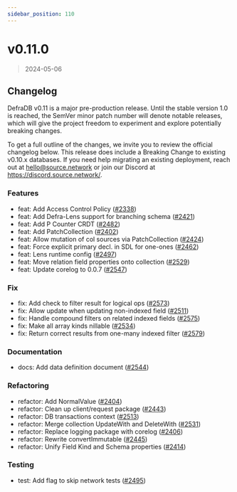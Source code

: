 ```yaml
---
sidebar_position: 110
---
```

# v0.11.0

> 2024-05-06

## Changelog
DefraDB v0.11 is a major pre-production release. Until the stable version 1.0 is reached, the SemVer minor patch number will denote notable releases, which will give the project freedom to experiment and explore potentially breaking changes.

To get a full outline of the changes, we invite you to review the official changelog below. This release does include a Breaking Change to existing v0.10.x databases. If you need help migrating an existing deployment, reach out at [hello@source.network](mailto:hello@source.network) or join our Discord at https://discord.source.network/.

### Features
* feat: Add Access Control Policy ([#2338](https://github.com/sourcenetwork/defradb/issues/2338))
* feat: Add Defra-Lens support for branching schema ([#2421](https://github.com/sourcenetwork/defradb/issues/2421))
* feat: Add P Counter CRDT ([#2482](https://github.com/sourcenetwork/defradb/issues/2482))
* feat: Add PatchCollection ([#2402](https://github.com/sourcenetwork/defradb/issues/2402))
* feat: Allow mutation of col sources via PatchCollection ([#2424](https://github.com/sourcenetwork/defradb/issues/2424))
* feat: Force explicit primary decl. in SDL for one-ones ([#2462](https://github.com/sourcenetwork/defradb/issues/2462))
* feat: Lens runtime config ([#2497](https://github.com/sourcenetwork/defradb/issues/2497))
* feat: Move relation field properties onto collection ([#2529](https://github.com/sourcenetwork/defradb/issues/2529))
* feat: Update corelog to 0.0.7 ([#2547](https://github.com/sourcenetwork/defradb/issues/2547))
### Fix
* fix: Add check to filter result for logical ops ([#2573](https://github.com/sourcenetwork/defradb/issues/2573))
* fix: Allow update when updating non-indexed field ([#2511](https://github.com/sourcenetwork/defradb/issues/2511))
* fix: Handle compound filters on related indexed fields ([#2575](https://github.com/sourcenetwork/defradb/issues/2575))
* fix: Make all array kinds nillable ([#2534](https://github.com/sourcenetwork/defradb/issues/2534))
* fix: Return correct results from one-many indexed filter ([#2579](https://github.com/sourcenetwork/defradb/issues/2579))
### Documentation
* docs: Add data definition document ([#2544](https://github.com/sourcenetwork/defradb/issues/2544))
### Refactoring
* refactor: Add NormalValue ([#2404](https://github.com/sourcenetwork/defradb/issues/2404))
* refactor: Clean up client/request package ([#2443](https://github.com/sourcenetwork/defradb/issues/2443))
* refactor: DB transactions context ([#2513](https://github.com/sourcenetwork/defradb/issues/2513))
* refactor: Merge collection UpdateWith and DeleteWith ([#2531](https://github.com/sourcenetwork/defradb/issues/2531))
* refactor: Replace logging package with corelog ([#2406](https://github.com/sourcenetwork/defradb/issues/2406))
* refactor: Rewrite convertImmutable ([#2445](https://github.com/sourcenetwork/defradb/issues/2445))
* refactor: Unify Field Kind and Schema properties ([#2414](https://github.com/sourcenetwork/defradb/issues/2414))
### Testing
* test: Add flag to skip network tests ([#2495](https://github.com/sourcenetwork/defradb/issues/2495))

